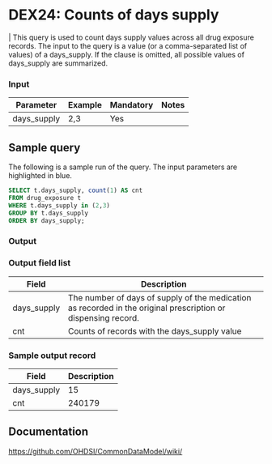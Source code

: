# DEX24: Counts of days supply

| This query is used to count days supply values across all drug exposure records. The input to the query is a value (or a comma-separated list of values) of a days_supply. If the clause is omitted, all possible values of days_supply are summarized.

### Input

|  Parameter |  Example |  Mandatory |  Notes | 
| --- | --- | --- | --- |
| days_supply | 2,3 | Yes |   | 

## Sample query
The following is a sample run of the query. The input parameters are highlighted in  blue.  

```sql
SELECT t.days_supply, count(1) AS cnt
FROM drug_exposure t
WHERE t.days_supply in (2,3) 
GROUP BY t.days_supply
ORDER BY days_supply;
```

### Output

### Output field list

|  Field |  Description |
| --- | --- | 
| days_supply | The number of days of supply of the medication as recorded in the original prescription or dispensing record. |
| cnt | Counts of records with the days_supply value |

### Sample output record

|  Field |  Description |
| --- | --- | 
| days_supply |  15 |
| cnt |  240179 |

## Documentation
https://github.com/OHDSI/CommonDataModel/wiki/
